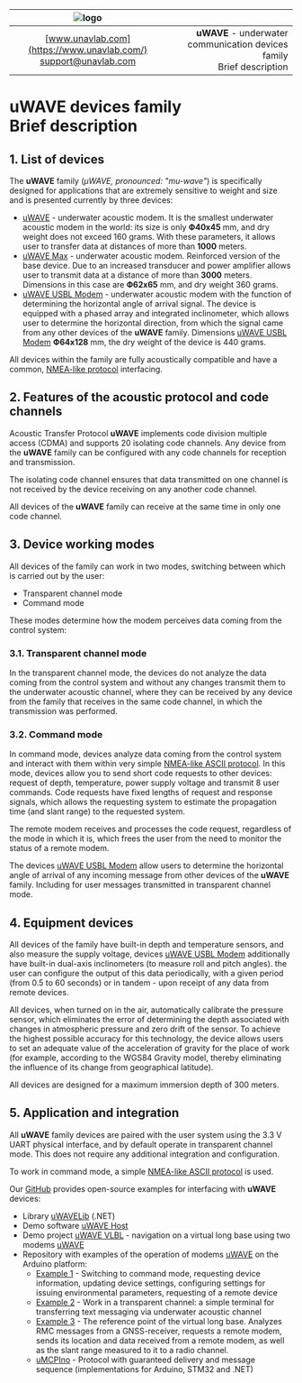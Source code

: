 | ![logo](https://ucnl.github.io/documentation/sm_logo.png) |  |
| :---: | ---: |
| [www.unavlab.com](https://www.unavlab.com/) <br/> [support@unavlab.com](mailto:support@unavlab.com) | **uWAVE** - underwater communication devices family <br/> Brief description |
  
  
  
# uWAVE devices family <br/> Brief description

<div style="page-break-after: always;"></div>


## 1. List of devices

The **uWAVE** family (_&mu;WAVE, pronounced: "mu-wave"_) is specifically designed for applications that are extremely sensitive to weight 
and size and is presented currently by three devices:

* [uWAVE](uWAVE_Specification_en.md) - underwater acoustic modem. It is the smallest underwater acoustic modem in the world: its size is 
only **Ф40х45** mm, and dry weight does not exceed 160 grams. With these parameters, it allows user to transfer data at distances of more 
than **1000** meters.
* [uWAVE Max](uWAVE_Max_Specification_en.md) - underwater acoustic modem. Reinforced version of the base device. Due to an increased
transducer and power amplifier allows user to transmit data at a distance of more than **3000** meters. Dimensions in this case are
**Ф62х65** mm, and dry weight 360 grams.
* [uWAVE USBL Modem](uWAVE_USBL_Modem_Specification_en.md) - underwater acoustic modem with the function of determining the horizontal 
angle of arrival signal. The device is equipped with a phased array and integrated inclinometer, which allows user to determine the 
horizontal direction, from which the signal came from any other devices of the **uWAVE** family. Dimensions [uWAVE USBL Modem](uWAVE_USBL_Modem_Specification_en.md)
**Ф64х128** mm, the dry weight of the device is 440 grams.

All devices within the family are fully acoustically compatible and have a common, [NMEA-like protocol](uWAVE_Protocol_Specification_en.md)
interfacing.

## 2. Features of the acoustic protocol and code channels
Acoustic Transfer Protocol **uWAVE** implements code division multiple access (CDMA) and supports 20
isolating code channels. Any device from the **uWAVE** family can be configured with any code channels for reception and transmission.

The isolating code channel ensures that data transmitted on one channel is not received by the device receiving on any
another code channel.

All devices of the **uWAVE** family can receive at the same time in only one code channel.

## 3. Device working modes
All devices of the family can work in two modes, switching between which is carried out by the user:
* Transparent channel mode
* Command mode

These modes determine how the modem perceives data coming from the control system:

### 3.1. Transparent channel mode
In the transparent channel mode, the devices do not analyze the data coming from the control system and without any changes transmit them 
to the underwater acoustic channel, where they can be received by any device from the family that receives in the same code channel,
in which the transmission was performed.

### 3.2. Command mode
In command mode, devices analyze data coming from the control system and interact with them within very simple 
[NMEA-like ASCII protocol](uWAVE_Protocol_Specification_en.md). In this mode, devices allow you to send short code requests to other 
devices: request of depth, temperature, power supply voltage and transmit 8 user commands.
Code requests have fixed lengths of request and response signals, which allows the requesting system to estimate the propagation time 
(and slant range) to the requested system.

The remote modem receives and processes the code request, regardless of the mode in which it is, which frees the user
from the need to monitor the status of a remote modem.

The devices [uWAVE USBL Modem](uWAVE_USBL_Modem_Specification_en.md) allow users to determine the horizontal angle of arrival of any
incoming message from other devices of the **uWAVE** family. Including for user messages transmitted in transparent channel mode.

## 4. Equipment devices
All devices of the family have built-in depth and temperature sensors, and also measure the supply voltage, devices
[uWAVE USBL Modem](uWAVE_USBL_Modem_Specification_en.md) additionally have built-in dual-axis inclinometers
(to measure roll and pitch angles). the user can configure the output of this data periodically, with a given
period (from 0.5 to 60 seconds) or in tandem - upon receipt of any data from remote devices.

All devices, when turned on in the air, automatically calibrate the pressure sensor, which eliminates the error of
determining the depth associated with changes in atmospheric pressure and zero drift of the sensor. To achieve the highest possible 
accuracy for this technology, the device allows users to set an adequate value of the acceleration of gravity for the place of work
(for example, according to the WGS84 Gravity model, thereby eliminating the influence of its change from geographical latitude).

All devices are designed for a maximum immersion depth of 300 meters.

## 5. Application and integration
All **uWAVE** family devices are paired with the user system using the 3.3 V UART physical interface, and by default
operate in transparent channel mode. This does not require any additional integration and configuration.

To work in command mode, a simple [NMEA-like ASCII protocol](uWAVE_Protocol_Specification_en.md) is used.

Our [GitHub](https://ucnl.github.com) provides open-source examples for interfacing with **uWAVE** devices:
* Library [uWAVELib](https://github.com/ucnl/uWAVELib) (.NET)
* Demo software [uWAVE Host](https://github.com/ucnl/uWAVE_Host)
* Demo project [uWAVE VLBL](https://github.com/ucnl/uWAVE_VLBL) - navigation on a virtual long base using two modems [uWAVE](uWAVE_Specification_en.md)
* Repository with examples of the operation of modems [uWAVE](uWAVE_Specification_en.md) on the Arduino platform:
  * [Example 1](https://github.com/ucnl/uWAVE_Arduino/blob/master/uWAVE_Example_1.ino) - Switching to command mode,
  requesting device information, updating device settings, configuring settings for issuing environmental parameters, requesting of a remote device
  * [Example 2](https://github.com/ucnl/uWAVE_Arduino/blob/master/uWAVE_Example_2.ino) - Work in a transparent channel: a simple terminal for transferring
  text messaging via underwater acoustic channel
  * [Example 3](https://github.com/ucnl/uWAVE_Arduino/blob/master/uWAVE_Example_1.ino) - The reference point of the virtual long base. Analyzes
  RMC messages from a GNSS-receiver, requests a remote modem, sends its location and data received from a remote modem, as well as the slant range measured to it to a radio channel.
  * [uMCPIno](https://github.com/AlekUnderwater/uMCPIno) - Protocol with guaranteed delivery and message sequence (implementations for Arduino, STM32 and .NET)
  
  
